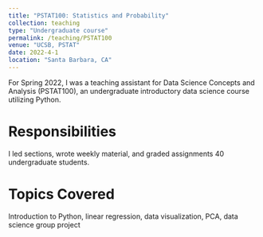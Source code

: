 ```yaml
---
title: "PSTAT100: Statistics and Probability"
collection: teaching
type: "Undergraduate course"
permalink: /teaching/PSTAT100
venue: "UCSB, PSTAT"
date: 2022-4-1
location: "Santa Barbara, CA"
---
```


For Spring 2022, I was a teaching assistant for Data Science Concepts and Analysis (PSTAT100), an undergraduate introductory data science course utilizing Python.

Responsibilities
======
I led sections, wrote weekly material, and graded assignments 40 undergraduate students.

Topics Covered
======
Introduction to Python, linear regression, data visualization, PCA, data science group project
